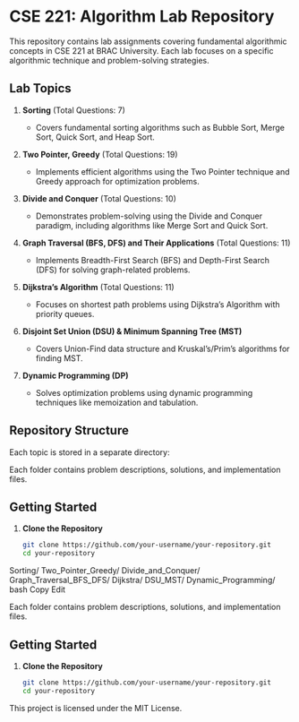 # CSE 221: Algorithm Lab Repository

This repository contains lab assignments covering fundamental algorithmic concepts in CSE 221 at BRAC University. Each lab focuses on a specific algorithmic technique and problem-solving strategies.

## Lab Topics

1. **Sorting** (Total Questions: 7)  
   - Covers fundamental sorting algorithms such as Bubble Sort, Merge Sort, Quick Sort, and Heap Sort.
   
2. **Two Pointer, Greedy** (Total Questions: 19)  
   - Implements efficient algorithms using the Two Pointer technique and Greedy approach for optimization problems.

3. **Divide and Conquer** (Total Questions: 10)  
   - Demonstrates problem-solving using the Divide and Conquer paradigm, including algorithms like Merge Sort and Quick Sort.

4. **Graph Traversal (BFS, DFS) and Their Applications** (Total Questions: 11)  
   - Implements Breadth-First Search (BFS) and Depth-First Search (DFS) for solving graph-related problems.

5. **Dijkstra’s Algorithm** (Total Questions: 11)  
   - Focuses on shortest path problems using Dijkstra’s Algorithm with priority queues.

6. **Disjoint Set Union (DSU) & Minimum Spanning Tree (MST)**  
   - Covers Union-Find data structure and Kruskal’s/Prim’s algorithms for finding MST.

7. **Dynamic Programming (DP)**  
   - Solves optimization problems using dynamic programming techniques like memoization and tabulation.

## Repository Structure

Each topic is stored in a separate directory:


Each folder contains problem descriptions, solutions, and implementation files.

## Getting Started

1. **Clone the Repository**
   ```bash
   git clone https://github.com/your-username/your-repository.git
   cd your-repository

Sorting/
Two_Pointer_Greedy/
Divide_and_Conquer/
Graph_Traversal_BFS_DFS/
Dijkstra/
DSU_MST/
Dynamic_Programming/
bash
Copy
Edit

Each folder contains problem descriptions, solutions, and implementation files.

## Getting Started

1. **Clone the Repository**
   ```bash
   git clone https://github.com/your-username/your-repository.git
   cd your-repository


This project is licensed under the MIT License.

